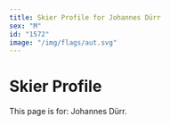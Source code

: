 ```yaml
---
title: Skier Profile for Johannes Dürr
sex: "M"
id: "1572"
image: "/img/flags/aut.svg" 
---
```


# Skier Profile

This page is for: Johannes Dürr.
    